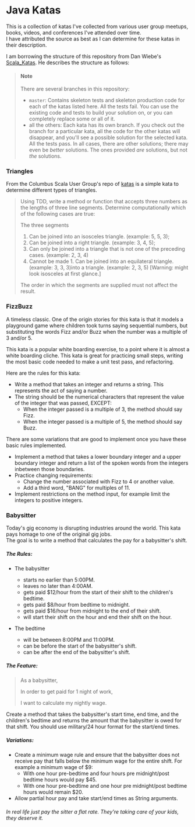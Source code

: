 # Java Katas
This is a collection of katas I've collected from various user group meetups, books, videos, and conferences I've attended over time.  
I have attributed the source as best as I can determine for these katas in their description.  

I am borrowing the structure of this repository from Dan Wiebe's [Scala_Katas](https://github.com/dnwiebe/Scala_Katas). 
 He describes the structure as follows:
>#### Note
> There are several branches in this repository:
>* ```master```: Contains skeleton tests and skeleton production code for 
 each of the katas listed here. All the tests fail. You can use the
 existing code and tests to build your solution on, or you can completely
 replace some or all of it.
>* all the others: Each kata has its own branch.  If you check out the
 branch for a particular kata, all the code for the other katas will
 disappear, and you'll see a possible solution for the selected kata.
 All the tests pass. In all cases, there are other solutions; there 
 may even be _better_ solutions.  The ones provided _are_ solutions, 
 but not _the_ solutions.  
 
### Triangles
From the Columbus Scala User Group's repo of [katas](https://github.com/dnwiebe/Scala_Katas) is a simple kata to determine 
different types of triangles.
>Using TDD, write a method or function that accepts three numbers as the lengths of three line segments.
 Determine computationally which of the following cases are true:
> 
>The three segments
>   
>   1. Can be joined into an isosceles triangle. (example: 5, 5, 3);
>   1. Can be joined into a right triangle. (example: 3, 4, 5);
>   1. Can only be joined into a triangle that is not one of the preceding cases. (example: 2, 3, 4)
>   1. Cannot be made 1. Can be joined into an equilateral triangle. (example: 3, 3, 3)into a triangle. (example: 2, 3, 5) 
>[Warning: might look isosceles at first glance.]
> 
> The order in which the segments are supplied must not affect the result.

### FizzBuzz
A timeless classic.  One of the origin stories for this kata is that it models a playground game where children took 
turns saying sequential numbers, but substituting the words Fizz and/or Buzz when the number was a multiple of 3 and/or 5.

This kata is a popular white boarding exercise, to a point where it is almost a white boarding cliche.  This kata is 
great for practicing small steps, writing the most basic code needed to make a unit test pass, and refactoring.

Here are the rules for this kata: 
 * Write a method that takes an integer and returns a string.  This represents the act of saying a number.
 * The string should be the numerical characters that represent the value of the integer that was passed, EXCEPT:
   * When the integer passed is a multiple of 3, the method should say Fizz.
   * When the integer passed is a multiple of 5, the method should say Buzz.

There are some variations that are good to implement once you have these basic rules implemented.
 * Implement a method that takes a lower boundary integer and a upper boundary integer and return a list of the spoken 
 words from the integers inbetween those boundaries.
 * Practice changing requirements:
   * Change the number associated with Fizz to 4 or another value.
   * Add a third word, "BANG" for multiples of 11.
 * Implement restrictions on the method input, for example limit the integers to positive integers.

### Babysitter
Today's gig economy is disrupting industries around the world.  This kata pays homage to one of the original gig jobs.  
The goal is to write a method that calculates the pay for a babysitter's shift.  

##### The Rules:
* The babysitter
  * starts no earlier than 5:00PM.
  * leaves no later than 4:00AM.
  * gets paid $12/hour from the start of their shift to the children's bedtime.
  * gets paid $8/hour from bedtime to midnight.
  * gets paid $16/hour from midnight to the end of their shift.
  * will start their shift on the hour and end their shift on the hour.
  
* The bedtime
  * will be between 8:00PM and 11:00PM.
  * can be before the start of the babysitter's shift.
  * can be after the end of the babysitter's shift.
##### The Feature:
>As a babysitter,
>
>In order to get paid for 1 night of work,
>
>I want to calculate my nightly wage.

Create a method that takes the babysitter's start time, end time, and the children's bedtime and returns the
 amount that
 the babysitter is owed for that shift. 
You should use military/24 hour format for the start/end times.

##### Variations:

* Create a minimum wage rule and ensure that the babysitter does not receive pay that falls below the minimum wage for the entire shift.  For example a minimum wage of $9:
  * With one hour pre-bedtime and four hours pre midnight/post bedtime hours would pay $45.
  * With one hour pre-bedtime and one hour  pre midnight/post bedtime hours would remain $20.
* Allow partial hour pay and take start/end times as String arguments.
###### In real life just pay the sitter a flat rate. They're taking care of your kids, they deserve it.

